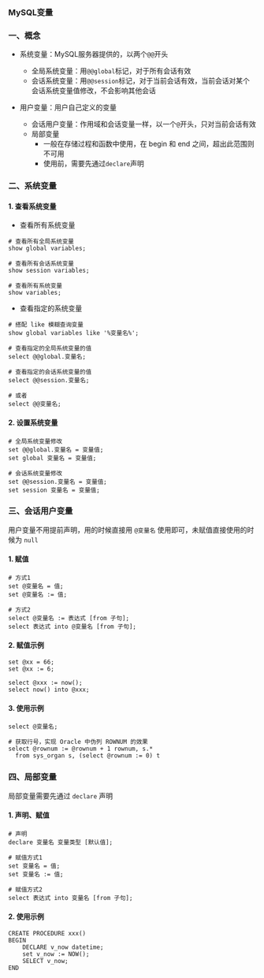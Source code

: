 ### MySQL变量
### 一、概念
* 系统变量：MySQL服务器提供的，以两个`@@`开头
  * 全局系统变量：用`@@global`标记，对于所有会话有效
  * 会话系统变量：用`@@session`标记，对于当前会话有效，当前会话对某个会话系统变量值修改，不会影响其他会话
  
* 用户变量：用户自己定义的变量
  * 会话用户变量：作用域和会话变量一样，以一个`@`开头，只对当前会话有效
  * 局部变量
    * 一般在存储过程和函数中使用，在 begin 和 end 之间，超出此范围则不可用
    * 使用前，需要先通过`declare`声明


### 二、系统变量
#### 1. 查看系统变量
* 查看所有系统变量

```
# 查看所有全局系统变量 
show global variables;

# 查看所有会话系统变量
show session variables; 

# 查看所有系统变量
show variables;
```

* 查看指定的系统变量

```
# 搭配 like 模糊查询变量
show global variables like '%变量名%';

# 查看指定的全局系统变量的值
select @@global.变量名;

# 查看指定的会话系统变量的值
select @@session.变量名;

# 或者
select @@变量名;
```


#### 2. 设置系统变量
```
# 全局系统变量修改 
set @@global.变量名 = 变量值; 
set global 变量名 = 变量值; 

# 会话系统变量修改 
set @@session.变量名 = 变量值; 
set session 变量名 = 变量值; 
```



### 三、会话用户变量
用户变量不用提前声明，用的时候直接用 `@变量名` 使用即可，未赋值直接使用的时候为 `null`

#### 1. 赋值
```
# 方式1 
set @变量名 = 值; 
set @变量名 := 值; 

# 方式2 
select @变量名 := 表达式 [from 子句]; 
select 表达式 into @变量名 [from 子句];
```

#### 2. 赋值示例
```
set @xx = 66;
set @xx := 6;

select @xxx := now();
select now() into @xxx;
```

#### 3. 使用示例
```
select @变量名;

# 获取行号，实现 Oracle 中伪列 ROWNUM 的效果
select @rownum := @rownum + 1 rownum, s.*
  from sys_organ s, (select @rownum := 0) t
```


### 四、局部变量
局部变量需要先通过 `declare` 声明
#### 1. 声明、赋值
```
# 声明
declare 变量名 变量类型 [默认值];

# 赋值方式1 
set 变量名 = 值; 
set 变量名 := 值; 

# 赋值方式2 
select 表达式 into 变量名 [from 子句];
```

#### 2. 使用示例
```
CREATE PROCEDURE xxx()
BEGIN
    DECLARE v_now datetime;
    set v_now := NOW();
    SELECT v_now;
END
```
